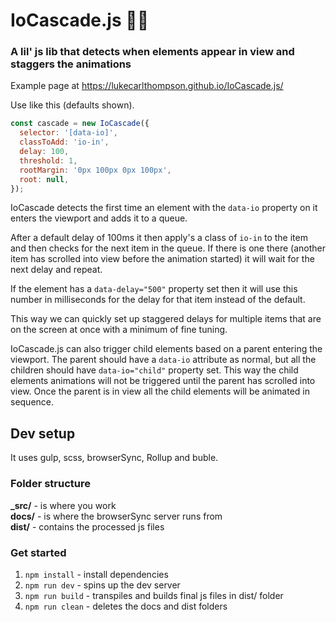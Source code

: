 # IoCascade.js 💃🕺
### A lil' js lib that detects when elements appear in view and staggers the animations

Example page at https://lukecarlthompson.github.io/IoCascade.js/

Use like this (defaults shown).
``` javascript
const cascade = new IoCascade({
  selector: '[data-io]',
  classToAdd: 'io-in',
  delay: 100,
  threshold: 1,
  rootMargin: '0px 100px 0px 100px',
  root: null,
});
```
IoCascade detects the first time an element with the ```data-io``` property on it enters the viewport and adds it to a queue.

After a default delay of 100ms it then apply's a class of ```io-in``` to the item and then checks for the next item in the queue. If there is one there (another item has scrolled into view before the animation started) it will wait for the next delay and repeat.

If the element has a ```data-delay="500"``` property set then it will use this number in milliseconds for the delay for that item instead of the default. 

This way we can quickly set up staggered delays for multiple items that are on the screen at once with a minimum of fine tuning.

IoCascade.js can also trigger child elements based on a parent entering the viewport. The parent should have a ```data-io``` attribute as normal, but all the children should have ```data-io="child"``` property set. This way the child elements animations will not be triggered until the parent has scrolled into view. Once the parent is in view all the child elements will be animated in sequence.


## Dev setup
It uses gulp, scss, browserSync, Rollup and buble.

### Folder structure
**_src/** - is where you work  
**docs/** - is where the browserSync server runs from  
**dist/** - contains the processed js files  


### Get started
1. `npm install` - install dependencies
2. `npm run dev` - spins up the dev server
3. `npm run build` - transpiles and builds final js files in dist/ folder
4. `npm run clean` - deletes the docs and dist folders
